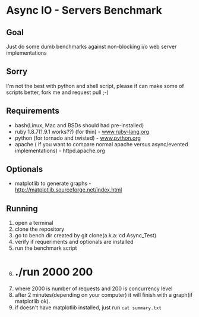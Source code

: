Async IO - Servers Benchmark
============================

Goal
----
Just do some dumb benchmarks against non-blocking i/o web server implementations 

Sorry
-----

I'm not the best with python and shell script, please if can make some of scripts better, fork me and request pull ;-)


Requirements
------------

* bash(Linux, Mac and BSDs should had pre-installed)
* ruby 1.8.7(1.9.1 works??) (for thin) - www.ruby-lang.org
* python (for tornado and twisted) - www.python.org
* apache ( if you want to compare normal apache versus async/evented implementations) - httpd.apache.org

Optionals
--------

* matplotlib to generate graphs - http://matplotlib.sourceforge.net/index.html


Running
-------

1. open a terminal
1. clone the repository
1. go to bench dir created by git clone(a.k.a: cd Async_Test)
1. verify if requeriments and optionals are installed
1. run the benchmark script
  1.  # ./run 2000 200
  1. where 2000 is number of requests and 200 is concurrency level
1. after 2 minutes(depending on your computer) it will finish with a graph(if matplotlib ok).
1. if doesn't have matplotlib installed, just run `cat summary.txt`


